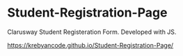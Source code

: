 # Student-Registration-Page

Clarusway Student Registeration Form. Developed with JS.

https://krebyancode.github.io/Student-Registration-Page/
